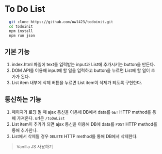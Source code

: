 # To Do List

```bash
  git clone https://github.com/owl423/todoinit.git
  cd todoinit
  npm install
  npm run json
```

## 기본 기능
  1. index.html 파일에 text를 입력받는 input과 List에 추가시키는 button을 만든다.
  2. DOM API를 이용해 input에 할 일을 입력하고 button을 누르면 List에 할 일이 추가가 된다.
  3. List item 내부에 삭제 버튼을 누르면 List item이 삭제가 되도록 구현한다.

## 통신하는 기능
  1. 페이지가 로딩 될 때 ajax 통신을 이용해 DB에서 data를 `GET` HTTP method를 통해 가져온다. url은 `/toDoList`
  2. List item이 추가가 되면 ajax 통신을 이용해 DB에 data를 `POST` HTTP method를 통해 추가한다.
  3. List에서 삭제될 경우 `DELETE` HTTP method를 통해 DB에서 삭제한다.

> Vanilla JS 사용하기
